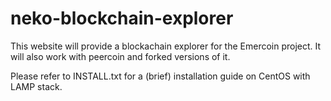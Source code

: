 # neko-blockchain-explorer

This website will provide a blockachain explorer for the Emercoin project.
It will also work with peercoin and forked versions of it.

Please refer to INSTALL.txt for a (brief) installation guide on CentOS with LAMP stack.
